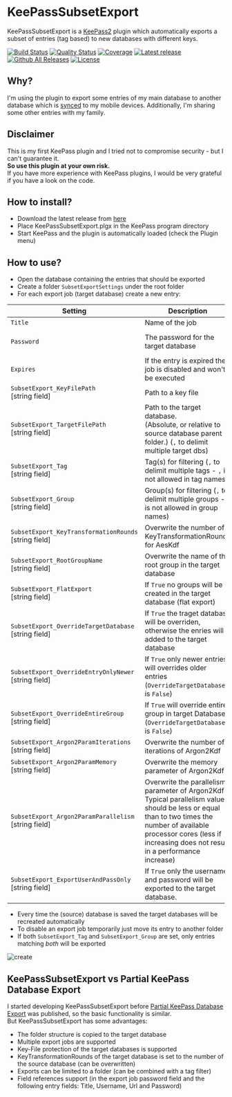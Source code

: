 # KeePassSubsetExport 
KeePassSubsetExport is a [KeePass2](https://keepass.info) plugin which automatically exports a subset of entries (tag based) to new databases with different keys.

[![Build Status](https://lukeiam.visualstudio.com/KeePassSubsetExport/_apis/build/status/KeePassSubsetExport-Build "View build on VisualStudio online")](https://lukeiam.visualstudio.com/KeePassSubsetExport/_build/latest?definitionId=1)
[![Quality Status](https://sonarcloud.io/api/project_badges/measure?project=KeePassSubsetExport&metric=alert_status "View project on SonarCloud")](https://sonarcloud.io/dashboard?id=KeePassSubsetExport)
[![Coverage](https://sonarcloud.io/api/project_badges/measure?project=KeePassSubsetExport&metric=coverage "View coverage on SonarCloud")](https://sonarcloud.io/component_measures?id=KeePassSubsetExport&metric=coverage)
[![Latest release](https://img.shields.io/github/release/lukeiam/KeePassSubsetExport.svg?label=latest%20release)](https://github.com/lukeIam/KeePassSubsetExport/releases/latest)
[![Github All Releases](https://img.shields.io/github/downloads/lukeIam/KeePassSubsetExport/total.svg)](https://github.com/lukeIam/KeePassSubsetExport/releases)
[![License](https://img.shields.io/github/license/lukeIam/KeePassSubsetExport.svg)](https://github.com/lukeIam/KeePassSubsetExport/blob/master/LICENSE)

## Why?
I'm using the plugin to export some entries of my main database to another database which is [synced](https://syncthing.net) to my mobile devices.
Additionally, I'm sharing some other entries with my family.

## Disclaimer
This is my first KeePass plugin and I tried not to compromise security - but I can't guarantee it.  
**So use this plugin at your own risk.**  
If you have more experience with KeePass plugins, I would be very grateful if you have a look on the code.

## How to install?
- Download the latest release from [here](https://github.com/lukeIam/KeePassSubsetExport/releases)
- Place KeePassSubsetExport.plgx in the KeePass program directory
- Start KeePass and the plugin is automatically loaded (check the Plugin menu)

## How to use?
- Open the database containing the entries that should be exported
- Create a folder `SubsetExportSettings` under the root folder
- For each export job (target database) create a new entry:

| Setting                                                   | Description                                                             | Optional                                   | Example                                 |
| --------------------------------------------------------- | ----------------------------------------------------------------------- | ------------------------------------------ | --------------------------------------- |
| `Title`                                                   | Name of the job                                                         | No                                         | `SubsetExport_MobilePhone`              |
| `Password`                                                | The password for the target database                                    | Yes, if `SubsetExport_KeyFilePath` is set  | `SecurePW!`                             |
| `Expires`                                                 | If the entry is expired the job is disabled and won't be executed       | `-`                                        | `-`                                     |
| `SubsetExport_KeyFilePath`<br>[string field]              | Path to a key file                                                      | Yes, if `Password` is set                  | `C:\keys\mobile.key`                    |
| `SubsetExport_TargetFilePath`<br>[string field]           | Path to the target database.<br>(Absolute, or relative to source database parent folder.) (`,` to delimit multiple target dbs) | No                       | `C:\sync\mobile.kdbx`<br>or<br>`mobile.kdbx`<br>or<br>`..\mobile.kdbx` |
| `SubsetExport_Tag`<br>[string field]                      | Tag(s) for filtering (`,` to delimit multiple tags - `,` is not allowed in tag names)| Yes, if `SubsetExport_Group` is set        | `MobileSync`                            |
| `SubsetExport_Group`<br>[string field]                    | Group(s) for filtering (`,` to delimit multiple groups - `,` is not allowed in group names)| Yes, if `SubsetExport_Tag` is set          | `MobileGroup`                           |
| `SubsetExport_KeyTransformationRounds`<br>[string field]  | Overwrite the number of KeyTransformationRounds for AesKdf              | Yes                                        | `10000000`                              |
| `SubsetExport_RootGroupName`<br>[string field]            | Overwrite the name of the root group in the target database             | Yes                                        | `NewRootGroupName`                      |
| `SubsetExport_FlatExport`<br>[string field]               | If `True` no groups will be created in the target database (flat export)| Yes (defaults to `False`)                  | `True`                                  |
| `SubsetExport_OverrideTargetDatabase`<br>[string field]   | If `True` the traget database will be overriden, otherwise the enries will added to the target database | Yes (defaults to `True`) | `True`                    |
| `SubsetExport_OverrideEntryOnlyNewer`<br>[string field]   | If `True` only newer entries will overrides older entries (`OverrideTargetDatabase` is `False`)| Yes (defaults to `False`) | `True`                             |
| `SubsetExport_OverrideEntireGroup`<br>[string field]      | If `True` will override entire group in target Database (`OverrideTargetDatabase` is `False`)| Yes (defaults to `False`) | `True`                             |
| `SubsetExport_Argon2ParamIterations`<br>[string field]    | Overwrite the number of iterations of Argon2Kdf                         | Yes                                        | `2`                                     |
| `SubsetExport_Argon2ParamMemory`<br>[string field]        | Overwrite the memory parameter of Argon2Kdf                             | Yes                                        | `1048576` = 1MB                         |
| `SubsetExport_Argon2ParamParallelism`<br>[string field]   | Overwrite the parallelism parameter of Argon2Kdf<br>Typical parallelism values should be less or equal than to two times the number of available processor cores (less if increasing does not result in a performance increase) | Yes | `2` |
| `SubsetExport_ExportUserAndPassOnly`<br>[string field]    | If `True` only the username and password will be exported to the target database. | Yes (defaults to `False`) | `True`                             |

- Every time the (source) database is saved the target databases will be recreated automatically
- To disable an export job temporarily just move its entry to another folder
- If both `SubsetExport_Tag` and `SubsetExport_Group` are set, only entries matching *both* will be exported

![create](https://user-images.githubusercontent.com/5115160/38439682-da51a266-39de-11e8-9cc4-744d5a3f0dae.png)

## KeePassSubsetExport vs Partial KeePass Database Export
I started developing KeePassSubsetExport before [Partial KeePass Database Export](https://github.com/heinrich-ulbricht/partial-keepass-database-export) was published, so the basic functionality is similar.  
But KeePassSubsetExport has some advantages:
- The folder structure is copied to the target database
- Multiple export jobs are supported
- Key-File protection of the target databases is supported
- KeyTransformationRounds of the target database is set to the number of the source database (can be overwritten)
- Exports can be limited to a folder (can be combined with a tag filter)
- Field references support (in the export job password field and the following entry fields: Title, Username, Url and Password)

